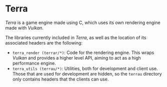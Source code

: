 # Terra
*Terra* is a game engine made using C, which uses its own rendering engine made with *Vulkan*.

The libraries currently included in *Terra*, as well as the location of its associated headers are the following:
 - `terra_render (terrar/*)`: Code for the rendering engine. This wraps *Vulkan* and provides a higher level API, aiming to act as a high performance engine.
 - `terra_utils (terrau/*)`: Utilities, both for development and client use. Those that are used for development are hidden, so the `terrau` directory only contains headers that the clients can use.
